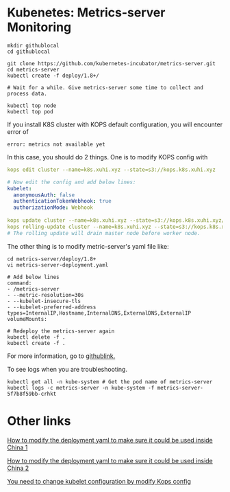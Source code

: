 # Kubenetes: Metrics-server Monitoring

```shell
mkdir githublocal
cd githublocal

git clone https://github.com/kubernetes-incubator/metrics-server.git
cd metrics-server
kubectl create -f deploy/1.8+/

# Wait for a while. Give metrics-server some time to collect and process data.

kubectl top node
kubectl top pod
```



If you install K8S cluster with KOPS default configuration, you will encounter error of

```shell
error: metrics not available yet
```

 In this case, you should do 2 things. One is to modify KOPS config with

```yaml
kops edit cluster --name=k8s.xuhi.xyz --state=s3://kops.k8s.xuhi.xyz

# Now edit the config and add below lines:
kubelet:
  anonymousAuth: false
  authenticationTokenWebhook: true
  authorizationMode: Webhook
  
kops update cluster --name=k8s.xuhi.xyz --state=s3://kops.k8s.xuhi.xyz/ --yes
kops rolling-update cluster --name=k8s.xuhi.xyz --state=s3://kops.k8s.xuhi.xyz/ --yes
# The rolling update will drain master node before worker node.
```

The other thing is to modify metric-server's yaml file like:

```shell
cd metrics-server/deploy/1.8+
vi metrics-server-deployment.yaml

# Add below lines
command:
- /metrics-server
- --metric-resolution=30s
- --kubelet-insecure-tls
- --kubelet-preferred-address types=InternalIP,Hostname,InternalDNS,ExternalDNS,ExternalIP
volumeMounts:

# Redeploy the metrics-server again
kubectl delete -f .
kubectl create -f .
```

For more information, go to [githublink.](https://github.com/kubernetes-incubator/metrics-server/issues/212)



To see logs when you are troubleshooting.

```shell
kubectl get all -n kube-system # Get the pod name of metrics-server
kubectl logs -c metrics-server -n kube-system -f metrics-server-5f7b8f59bb-crhkt
```





# Other links



[How to modify the deployment yaml to make sure it could be used inside China 1](https://www.jianshu.com/p/7a4c97ac0954)

[How to modify the deployment yaml to make sure it could be used inside China 2](https://www.cnblogs.com/tchua/p/10855001.html)

[You need to change kubelet configuration by modify Kops config](https://github.com/kubernetes-incubator/metrics-server/issues/212)